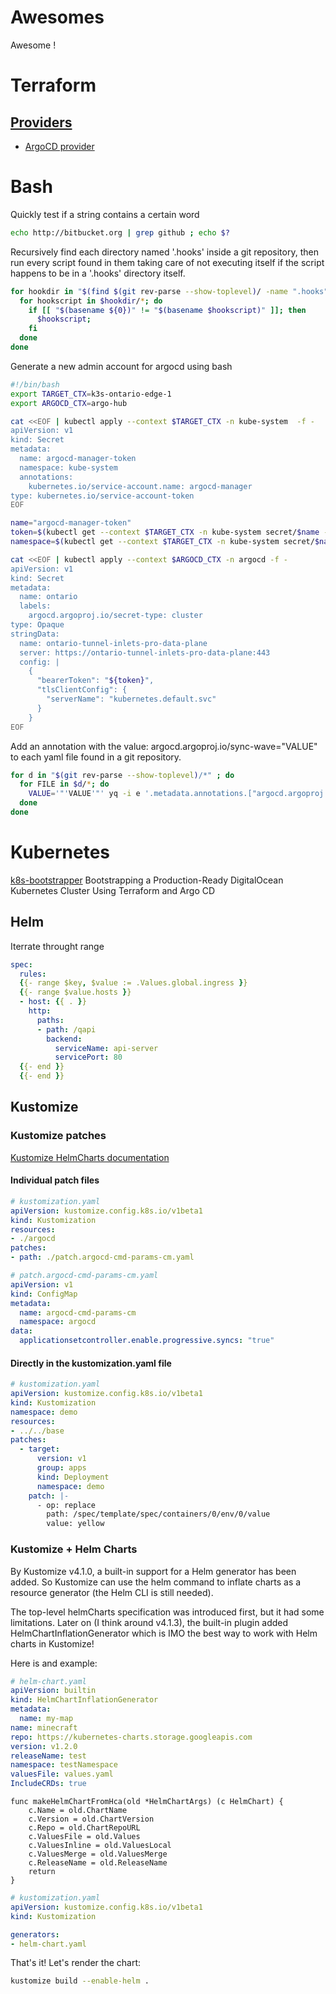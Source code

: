 # Awesomes
Awesome !

# Terraform

## [Providers](https://github.com/topics/terraform-provider)

 - [ArgoCD provider](https://registry.terraform.io/providers/oboukili/argocd/latest/docs)

# Bash

Quickly test if a string contains a certain word

```bash
echo http://bitbucket.org | grep github ; echo $?
```

Recursively find each directory named '.hooks' inside a git repository, then run every script found in them taking care of not executing itself if the script happens to be in a '.hooks' directory itself.

```bash
for hookdir in "$(find $(git rev-parse --show-toplevel)/ -name ".hooks" -type d)" ; do
  for hookscript in $hookdir/*; do
    if [[ "$(basename ${0})" != "$(basename $hookscript)" ]]; then
      $hookscript;
    fi
  done
done
```

Generate a new admin account for argocd using bash

```bash
#!/bin/bash
export TARGET_CTX=k3s-ontario-edge-1
export ARGOCD_CTX=argo-hub

cat <<EOF | kubectl apply --context $TARGET_CTX -n kube-system  -f -
apiVersion: v1
kind: Secret
metadata:
  name: argocd-manager-token
  namespace: kube-system 
  annotations:
    kubernetes.io/service-account.name: argocd-manager
type: kubernetes.io/service-account-token
EOF

name="argocd-manager-token"
token=$(kubectl get --context $TARGET_CTX -n kube-system secret/$name -o jsonpath='{.data.token}' | base64 --decode)
namespace=$(kubectl get --context $TARGET_CTX -n kube-system secret/$name -o jsonpath='{.data.namespace}' | base64 --decode)

cat <<EOF | kubectl apply --context $ARGOCD_CTX -n argocd -f -
apiVersion: v1
kind: Secret
metadata:
  name: ontario
  labels:
    argocd.argoproj.io/secret-type: cluster
type: Opaque
stringData:
  name: ontario-tunnel-inlets-pro-data-plane
  server: https://ontario-tunnel-inlets-pro-data-plane:443
  config: |
    {
      "bearerToken": "${token}",
      "tlsClientConfig": {
        "serverName": "kubernetes.default.svc"
      }
    }
EOF
```

Add an annotation with the value: argocd.argoproj.io/sync-wave="VALUE" to each yaml file found in a git repository.

```bash
for d in "$(git rev-parse --show-toplevel)/*" ; do
  for FILE in $d/*; do
    VALUE='"'VALUE'"' yq -i e '.metadata.annotations.["argocd.argoproj.io/sync-wave"] = env(VALUE)' $FILE;
  done
done
```

# Kubernetes

[k8s-bootstrapper](https://github.com/hivenetes/k8s-bootstrapper) Bootstrapping a Production-Ready DigitalOcean Kubernetes Cluster Using Terraform and Argo CD

## Helm

Iterrate throught range

```yaml
spec:
  rules:
  {{- range $key, $value := .Values.global.ingress }}
  {{- range $value.hosts }}
  - host: {{ . }}
    http:
      paths:
      - path: /qapi
        backend:
          serviceName: api-server
          servicePort: 80
  {{- end }}
  {{- end }}
```

## Kustomize

### Kustomize patches

[Kustomize HelmCharts documentation](https://kubectl.docs.kubernetes.io/references/kustomize/builtins/#field-name-helmcharts)

#### Individual patch files

```yaml
# kustomization.yaml
apiVersion: kustomize.config.k8s.io/v1beta1
kind: Kustomization
resources:
- ./argocd
patches:
- path: ./patch.argocd-cmd-params-cm.yaml
```

```yaml
# patch.argocd-cmd-params-cm.yaml
apiVersion: v1
kind: ConfigMap
metadata:
  name: argocd-cmd-params-cm
  namespace: argocd
data:
  applicationsetcontroller.enable.progressive.syncs: "true"
```

#### Directly in the kustomization.yaml file

```yaml
# kustomization.yaml
apiVersion: kustomize.config.k8s.io/v1beta1
kind: Kustomization
namespace: demo
resources:
- ../../base
patches:
  - target:
      version: v1
      group: apps
      kind: Deployment
      namespace: demo
    patch: |-
      - op: replace
        path: /spec/template/spec/containers/0/env/0/value
        value: yellow
```

### Kustomize + Helm Charts

By Kustomize v4.1.0, a built-in support for a Helm generator has been added. So Kustomize can use the helm command to inflate charts as a resource generator (the Helm CLI is still needed).

The top-level helmCharts specification was introduced first, but it had some limitations. Later on (I think around v4.1.3), the built-in plugin added HelmChartInflationGenerator which is IMO the best way to work with Helm charts in Kustomize!

Here is and example:

```yaml
# helm-chart.yaml
apiVersion: builtin
kind: HelmChartInflationGenerator
metadata:
  name: my-map
name: minecraft
repo: https://kubernetes-charts.storage.googleapis.com
version: v1.2.0
releaseName: test
namespace: testNamespace
valuesFile: values.yaml
IncludeCRDs: true
```

```golang
func makeHelmChartFromHca(old *HelmChartArgs) (c HelmChart) {
	c.Name = old.ChartName
	c.Version = old.ChartVersion
	c.Repo = old.ChartRepoURL
	c.ValuesFile = old.Values
	c.ValuesInline = old.ValuesLocal
	c.ValuesMerge = old.ValuesMerge
	c.ReleaseName = old.ReleaseName
	return
}
```


```yaml
# kustomization.yaml
apiVersion: kustomize.config.k8s.io/v1beta1
kind: Kustomization

generators:
- helm-chart.yaml
```

That's it! Let's render the chart:

```bash
kustomize build --enable-helm .
```
